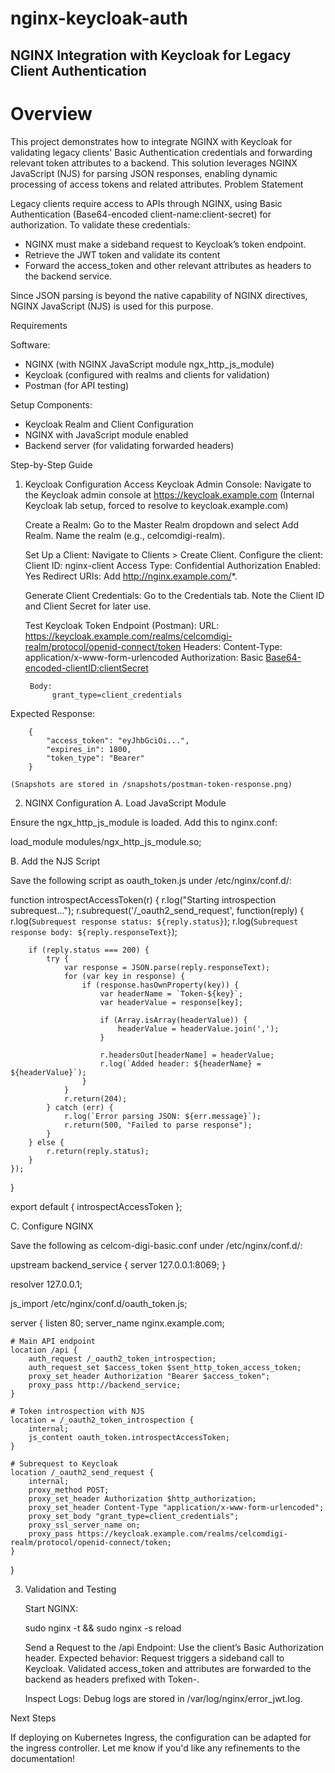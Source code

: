 # nginx-keycloak-auth
## NGINX Integration with Keycloak for Legacy Client Authentication

# Overview
This project demonstrates how to integrate NGINX with Keycloak for validating legacy clients' Basic Authentication credentials and forwarding relevant token attributes to a backend. This solution leverages NGINX JavaScript (NJS) for parsing JSON responses, enabling dynamic processing of access tokens and related attributes.
Problem Statement

Legacy clients require access to APIs through NGINX, using Basic Authentication (Base64-encoded client-name:client-secret) for authorization. To validate these credentials:

- NGINX must make a sideband request to Keycloak’s token endpoint.
- Retrieve the JWT token and validate its content
- Forward the access_token and other relevant attributes as headers to the backend service.

Since JSON parsing is beyond the native capability of NGINX directives, NGINX JavaScript (NJS) is used for this purpose.

Requirements

Software:
- NGINX (with NGINX JavaScript module ngx_http_js_module)
- Keycloak (configured with realms and clients for validation)
- Postman (for API testing)

Setup Components:
- Keycloak Realm and Client Configuration
- NGINX with JavaScript module enabled
- Backend server (for validating forwarded headers)

Step-by-Step Guide

1. Keycloak Configuration
    Access Keycloak Admin Console:
    Navigate to the Keycloak admin console at https://keycloak.example.com (Internal Keycloak lab setup, forced to resolve to keycloak.example.com)
   
    Create a Realm:
        Go to the Master Realm dropdown and select Add Realm.
        Name the realm (e.g., celcomdigi-realm).

    Set Up a Client:
        Navigate to Clients > Create Client.
        Configure the client:
            Client ID: nginx-client
            Access Type: Confidential
            Authorization Enabled: Yes
            Redirect URIs: Add http://nginx.example.com/*.

    Generate Client Credentials:
        Go to the Credentials tab.
        Note the Client ID and Client Secret for later use.

    Test Keycloak Token Endpoint (Postman):
        URL: https://keycloak.example.com/realms/celcomdigi-realm/protocol/openid-connect/token
        Headers:
            Content-Type: application/x-www-form-urlencoded
            Authorization: Basic <Base64-encoded-clientID:clientSecret>

        Body:
             grant_type=client_credentials

Expected Response:

        {
            "access_token": "eyJhbGciOi...",
            "expires_in": 1800,
            "token_type": "Bearer"
        }

    (Snapshots are stored in /snapshots/postman-token-response.png)

2. NGINX Configuration
A. Load JavaScript Module

Ensure the ngx_http_js_module is loaded. Add this to nginx.conf:

load_module modules/ngx_http_js_module.so;

B. Add the NJS Script

Save the following script as oauth_token.js under /etc/nginx/conf.d/:

function introspectAccessToken(r) {
    r.log("Starting introspection subrequest...");
    r.subrequest('/_oauth2_send_request', function(reply) {
        r.log(`Subrequest response status: ${reply.status}`);
        r.log(`Subrequest response body: ${reply.responseText}`);

        if (reply.status === 200) {
            try {
                var response = JSON.parse(reply.responseText);
                for (var key in response) {
                    if (response.hasOwnProperty(key)) {
                        var headerName = `Token-${key}`;
                        var headerValue = response[key];

                        if (Array.isArray(headerValue)) {
                            headerValue = headerValue.join(',');
                        }

                        r.headersOut[headerName] = headerValue;
                        r.log(`Added header: ${headerName} = ${headerValue}`);
                    }
                }
                r.return(204);
            } catch (err) {
                r.log(`Error parsing JSON: ${err.message}`);
                r.return(500, "Failed to parse response");
            }
        } else {
            r.return(reply.status);
        }
    });
}

export default { introspectAccessToken };

C. Configure NGINX

Save the following as celcom-digi-basic.conf under /etc/nginx/conf.d/:

upstream backend_service {
    server 127.0.0.1:8069;
}

resolver 127.0.0.1;

js_import /etc/nginx/conf.d/oauth_token.js;

server {
    listen 80;
    server_name nginx.example.com;

    # Main API endpoint
    location /api {
        auth_request /_oauth2_token_introspection;
        auth_request_set $access_token $sent_http_token_access_token;
        proxy_set_header Authorization "Bearer $access_token";
        proxy_pass http://backend_service;
    }

    # Token introspection with NJS
    location = /_oauth2_token_introspection {
        internal;
        js_content oauth_token.introspectAccessToken;
    }

    # Subrequest to Keycloak
    location /_oauth2_send_request {
        internal;
        proxy_method POST;
        proxy_set_header Authorization $http_authorization;
        proxy_set_header Content-Type "application/x-www-form-urlencoded";
        proxy_set_body "grant_type=client_credentials";
        proxy_ssl_server_name on;
        proxy_pass https://keycloak.example.com/realms/celcomdigi-realm/protocol/openid-connect/token;
    }
}

3. Validation and Testing

    Start NGINX:

    sudo nginx -t && sudo nginx -s reload

    Send a Request to the /api Endpoint: Use the client’s Basic Authorization header.
    Expected behavior:
        Request triggers a sideband call to Keycloak.
        Validated access_token and attributes are forwarded to the backend as headers prefixed with Token-.

    Inspect Logs: Debug logs are stored in /var/log/nginx/error_jwt.log.


Next Steps

If deploying on Kubernetes Ingress, the configuration can be adapted for the ingress controller. Let me know if you'd like any refinements to the documentation!

